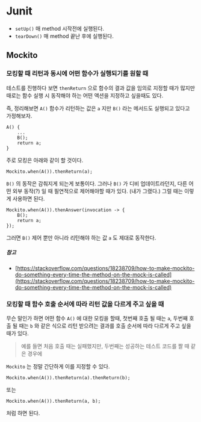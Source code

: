 # Junit

- `setUp()` 매 method 시작전에 실행된다.
- `tearDown()` 매 method 끝난 후에 실행된다. 

## Mockito

### 모킹할 때 리턴과 동시에 어떤 함수가 실행되기를 원할 때
테스트를 진행하다 보면 `thenReturn` 으로 함수의 결과 값을 임의로 지정할 때가 많지만 때로는 함수 실행 시 동작해야 하는 어떤 액션을 지정하고 싶을때도 있다.

즉, 정리해보면 `A()` 함수가 리턴하는 값은 `a` 지만 `B()` 라는 메서드도 실행되고 있다고 가정해보자.
```
A() {
    ...
    B();
    return a;
}
```

주로 모킹은 아래와 같이 할 것이다.

```
Mockito.when(A()).thenReturn(a);
```

`B()` 의 동작은 감춰지게 되는게 보통이다. 그러나 `B()` 가 디비 업데이트라던지, 다른 어떤 외부 동작(?) 일 때 필연적으로 제어해야할 때가 있다. (내가 그랬다.)
그럴 때는 이렇게 사용하면 된다.

```
Mockito.when(A()).thenAnswer(invocation -> {
    B();
    return a;
});
```

그러면 `B()` 제어 뿐만 아니라 리턴해야 하는 값 `a` 도 제대로 동작한다.

##### 참고
- [https://stackoverflow.com/questions/18238709/how-to-make-mockito-do-something-every-time-the-method-on-the-mock-is-called](https://stackoverflow.com/questions/18238709/how-to-make-mockito-do-something-every-time-the-method-on-the-mock-is-called)

### 모킹할 때 함수 호출 순서에 따라 리턴 값을 다르게 주고 싶을 때
무슨 말인가 하면 어떤 함수 `A()` 에 대한 모킹을 할때, 첫번째 호출 될 때는 `a`, 두번째 호출 될 때는 `b` 와 같은 식으로 리턴 받으려는 결과를 호출 순서에 따라 다르게 주고 싶을 때가 있다.

> 예를 들면 처음 호출 때는 실패했지만, 두번째는 성공하는 테스트 코드를 짤 때 같은 경우에

`Mockito` 는 정말 간단하게 이를 지정할 수 있다. 

```
Mockito.when(A()).thenReturn(a).thenReturn(b);
```
또는
```
Mockito.when(A()).thenReturn(a, b);
```
처럼 하면 된다.
